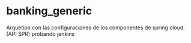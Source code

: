 # banking_generic
Arquetipo con las configuraciones de los componentes de spring cloud. (API SPR) probando jenkins
